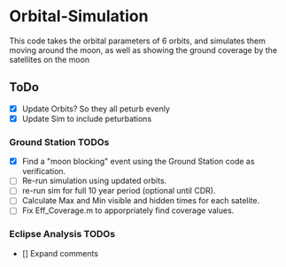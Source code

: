 # Orbital-Simulation
This code takes the orbital parameters of 6 orbits, and simulates them moving around the moon, as well as showing the ground coverage by the satellites on the moon

## ToDo
- [x] Update Orbits? So they all peturb evenly
- [x] Update Sim to include peturbations

### Ground Station TODOs
- [x] Find a "moon blocking" event using the Ground Station code as verification.
- [ ] Re-run simulation using updated orbits.
- [ ] re-run sim for full 10 year period (optional until CDR).
- [ ] Calculate Max and Min visible and hidden times for each satelite.
- [ ] Fix Eff_Coverage.m to apporpriately find coverage values.

### Eclipse Analysis TODOs
- [] Expand comments
